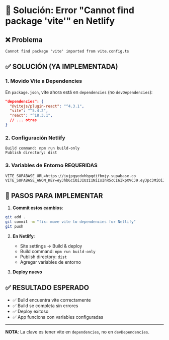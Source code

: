 # 🚨 Solución: Error "Cannot find package 'vite'" en Netlify

## ❌ Problema
```
Cannot find package 'vite' imported from vite.config.ts
```

## ✅ SOLUCIÓN (YA IMPLEMENTADA)

### 1. **Movido Vite a Dependencies** 
En `package.json`, vite ahora está en `dependencies` (no `devDependencies`):

```json
"dependencies": {
  "@vitejs/plugin-react": "^4.3.1",
  "vite": "^5.4.2",
  "react": "^18.3.1",
  // ... otras
}
```

### 2. **Configuración Netlify**
```
Build command: npm run build-only
Publish directory: dist
```

### 3. **Variables de Entorno REQUERIDAS**
```
VITE_SUPABASE_URL=https://iujpqyedxhbpqdifbmjy.supabase.co
VITE_SUPABASE_ANON_KEY=eyJhbGciOiJIUzI1NiIsInR5cCI6IkpXVCJ9.eyJpc3MiOiJzdXBhYmFzZSIsInJlZiI6Iml1anBxeWVkeGhicHFkaWZibWp5Iiwicm9sZSI6ImFub24iLCJpYXQiOjE3NTExNjcwMDAsImV4cCI6MjA2Njc0MzAwMH0.9L_tKUic_CaY61Q7L_6HM1VdGDcOod2HvCdzmZ4b2N8
```

## 🚀 PASOS PARA IMPLEMENTAR

1. **Commit estos cambios**:
```bash
git add .
git commit -m "fix: move vite to dependencies for Netlify"
git push
```

2. **En Netlify**:
   - Site settings → Build & deploy
   - Build command: `npm run build-only`
   - Publish directory: `dist`
   - Agregar variables de entorno

3. **Deploy nuevo**

## ✅ RESULTADO ESPERADO
- ✅ Build encuentra vite correctamente
- ✅ Build se completa sin errores
- ✅ Deploy exitoso
- ✅ App funciona con variables configuradas

---
**NOTA**: La clave es tener vite en `dependencies`, no en `devDependencies`.
